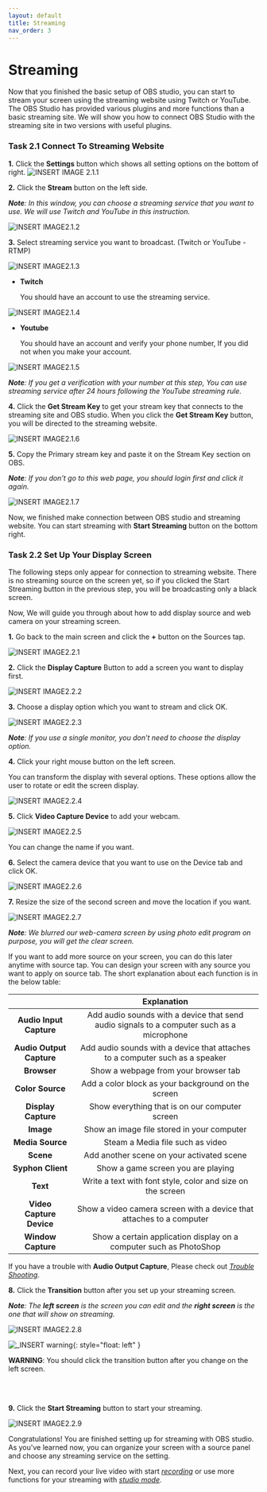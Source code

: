 ```yaml
---
layout: default
title: Streaming
nav_order: 3
---
```

 
# Streaming #

Now that you finished the basic setup of OBS studio, you can start to stream your screen using the streaming website using Twitch or YouTube. The OBS Studio has provided various plugins and more functions than a basic streaming site. We will show you how to connect OBS Studio with the streaming site in two versions with useful plugins.

### Task 2.1 Connect To Streaming Website ###

**1.** Click the **Settings** button which shows all setting options on the bottom of right.
![_INSERT IMAGE 2.1.1_](https://github.com/kailinwei/using-OBS/blob/gh-pages/assets/images/task2.1.1.png?raw=true "Click Settings")    

**2.** Click the **Stream** button on the left side. 

<em>**Note**: In this window, you can choose a streaming service that you want to use. We will use Twitch and YouTube in this instruction.</em>

![_INSERT IMAGE2.1.2_](https://github.com/kailinwei/using-OBS/blob/gh-pages/assets/images/task2.1.2.png?raw=true "Click Stream")

**3.** Select streaming service you want to broadcast. (Twitch or YouTube - RTMP)

![_INSERT IMAGE2.1.3_](https://github.com/kailinwei/using-OBS/blob/gh-pages/assets/images/task2.1.3.png?raw=true "Click Streaming Service")

* **Twitch**

    
    You should have an account to use the streaming service.


![_INSERT IMAGE2.1.4_](https://github.com/kailinwei/using-OBS/blob/gh-pages/assets/images/task2.1.4.png?raw=true "Twitch")


* **Youtube**

    You should have an account and verify your phone number, If you did not when you make your account.

![_INSERT IMAGE2.1.5_](https://github.com/kailinwei/using-OBS/blob/gh-pages/assets/images/task2.1.5.png?raw=true "YouTube") 

<em>**Note**: If you get a verification with your number at this step, You can use streaming service after 24 hours following the YouTube streaming rule.</em>


**4.** Click the **Get Stream Key** to get your stream key that connects to the streaming site and OBS studio. 
When you click the **Get Stream Key** button, you will be directed to the streaming website. 

![_INSERT IMAGE2.1.6_](https://github.com/kailinwei/using-OBS/blob/gh-pages/assets/images/task2.1.6.png?raw=true "Get Stream Key")

**5.** Copy the Primary stream key and paste it on the Stream Key section on OBS.

<em>**Note**: If you don’t go to this web page, you should login first and click it again.</em>


![_INSERT IMAGE2.1.7_](https://github.com/kailinwei/using-OBS/blob/gh-pages/assets/images/task2.1.7.png?raw=true "Copy And Paste")

Now, we finished make connection between OBS studio and streaming website. You can start streaming with **Start Streaming** button on the bottom right.


### Task 2.2 Set Up Your Display Screen ###

The following steps only appear for connection to streaming website. There is no streaming source on the screen yet, so if you clicked the Start Streaming button in the previous step, you will be broadcasting only a black screen.

Now, We will guide you through about how to add display source and web camera on your streaming screen. 


**1.** Go back to the main screen and click the **+** button on the Sources tap.

![_INSERT IMAGE2.2.1_](https://github.com/kailinwei/using-OBS/blob/gh-pages/assets/images/task2.2.1.png?raw=true "Click + button")

**2.** Click the **Display Capture** Button to add a screen you want to display first. 

![_INSERT IMAGE2.2.2_](https://github.com/kailinwei/using-OBS/blob/gh-pages/assets/images/task2.2.2.png?raw=true "Click Display Capture")

**3.** Choose a display option which you want to stream and click OK.

![_INSERT IMAGE2.2.3_](https://github.com/kailinwei/using-OBS/blob/gh-pages/assets/images/task2.2.3.png?raw=true "Choose Display")

<em>**Note**: If you use a single monitor, you don’t need to choose the display option. </em>

**4.** Click your right mouse button on the left screen. 

You can transform the display with several options. These options allow the user to rotate or edit the screen display.


![_INSERT IMAGE2.2.4_](https://github.com/kailinwei/using-OBS/blob/gh-pages/assets/images/task2.2.4.png?raw=true "Transform Screen")



**5.** Click **Video Capture Device** to add your webcam. 


![_INSERT IMAGE2.2.5_](https://github.com/kailinwei/using-OBS/blob/gh-pages/assets/images/task2.2.5.png?raw=true "Click Video Capture Device")

You can change the name if you want.

**6.** Select the camera device that you want to use on the Device tab and click OK.


![_INSERT IMAGE2.2.6_](https://github.com/kailinwei/using-OBS/blob/gh-pages/assets/images/task2.2.6.png?raw=true "Select Camera")

**7.** Resize the size of the second screen and move the location if you want.

![_INSERT IMAGE2.2.7_](https://github.com/kailinwei/using-OBS/blob/gh-pages/assets/images/task2.2.7png.png?raw=true "Resize")


<em>**Note**: We blurred our web-camera screen by using photo edit program on purpose, you will get the clear screen.</em>

If you want to add more source on your screen, you can do this later anytime with source tap.
You can design your screen with any source you want to apply on source tab.
The short explanation about each function is in the below table:

|      |**Explanation**  |
|:----:|:-----------------:|
|**Audio Input Capture**|Add audio sounds with a device that send audio signals to a computer such as a microphone |
|**Audio Output Capture**|Add audio sounds with a device that attaches to a computer such as a speaker|
|**Browser**|Show a webpage from your browser tab |
|**Color Source**|Add a color block as your background on the screen|
|**Display Capture**| Show everything that is on our computer screen |  
|**Image**| Show an image file stored in your computer|
|**Media Source**|Steam a Media file such as video|    
|**Scene**| Add another scene on your activated scene|  
|**Syphon Client**|Show a game screen you are playing |  
|**Text**| Write a text with font style, color and size on the screen|  
|**Video Capture Device**|Show a video camera screen with a device that attaches to a computer|  
|**Window Capture**|Show a certain application display on a computer such as PhotoShop|  


If you have a trouble with **Audio Output Capture**, Please check out *[Trouble Shooting](https://kailinwei.github.io/using-OBS/docs/troubleshooting/)*.


**8.** Click the **Transition** button after you set up your streaming screen.

<em>**Note**: The **left screen** is the screen you can edit and the **right screen** is the one that will show on streaming. </em>

![_INSERT IMAGE2.2.8_](https://github.com/kailinwei/using-OBS/blob/gh-pages/assets/images/task2.2.8.png?raw=true "Click Transition")

![_INSERT warning](https://github.com/kailinwei/using-OBS/blob/gh-pages/assets/images/caution.png?raw=true "Warning"){: style="float: left" }

**WARNING**: You should click the transition button after you change on the left screen.

<br />
<br />

**9.** Click the **Start Streaming** button to start your streaming.


![_INSERT IMAGE2.2.9_](https://github.com/kailinwei/using-OBS/blob/gh-pages/assets/images/task2.2.9.png?raw=true "Start Streaming")


Congratulations! You are finished setting up for streaming with OBS studio. As you've learned now, you can organize your screen with a source panel and choose any streaming service on the setting.

Next, you can record your live video with start *[recording](https://kailinwei.github.io/using-OBS/docs/recording/)* or use more functions for your streaming with *[studio mode](https://kailinwei.github.io/using-OBS/docs/studio/)*. 

